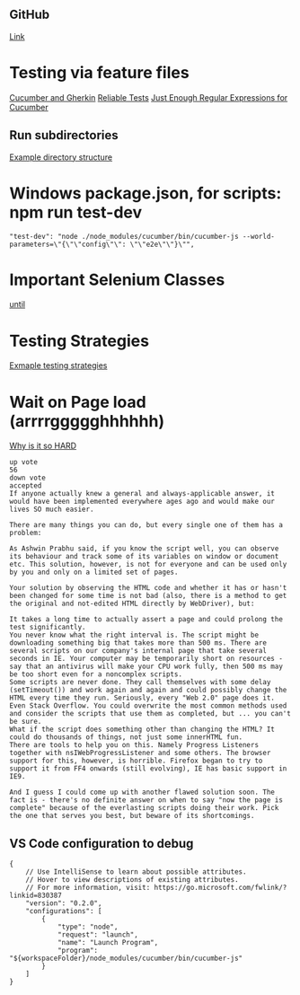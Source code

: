 ## GitHub
[Link](https://github.com/ronasher/bb-cucumber-js.git)

# Testing via feature files
[Cucumber and Gherkin](https://www.sitepoint.com/bdd-javascript-cucumber-gherkin/)
[Reliable Tests](https://medium.freecodecamp.org/how-to-write-reliable-browser-tests-using-selenium-and-node-js-c3fdafdca2a9)
[Just Enough Regular Expressions for Cucumber](https://agileforall.com/just-enough-regular-expressions-for-cucumber/)

## Run subdirectories
[Example directory structure](https://makandracards.com/makandra/4971-how-to-organize-and-execute-cucumber-features-e-g-in-subdirectories)

# Windows package.json, for scripts:  npm run test-dev
```
"test-dev": "node ./node_modules/cucumber/bin/cucumber-js --world-parameters=\"{\"\"config\"\": \"\"e2e\"\"}\"",
```

# Important Selenium Classes
[until](https://seleniumhq.github.io/selenium/docs/api/javascript/module/selenium-webdriver/lib/until.html)

# Testing Strategies
[Exmaple testing strategies](http://www.seleniumeasy.com/selenium-tutorials/selenium-locators)


# Wait on Page load  (arrrrggggghhhhhh)
[Why is it so HARD](https://stackoverflow.com/questions/10720325/selenium-webdriver-wait-for-complex-page-with-javascriptjs-to-load)
```
up vote
56
down vote
accepted
If anyone actually knew a general and always-applicable answer, it would have been implemented everywhere ages ago and would make our lives SO much easier.

There are many things you can do, but every single one of them has a problem:

As Ashwin Prabhu said, if you know the script well, you can observe its behaviour and track some of its variables on window or document etc. This solution, however, is not for everyone and can be used only by you and only on a limited set of pages.

Your solution by observing the HTML code and whether it has or hasn't been changed for some time is not bad (also, there is a method to get the original and not-edited HTML directly by WebDriver), but:

It takes a long time to actually assert a page and could prolong the test significantly.
You never know what the right interval is. The script might be downloading something big that takes more than 500 ms. There are several scripts on our company's internal page that take several seconds in IE. Your computer may be temporarily short on resources - say that an antivirus will make your CPU work fully, then 500 ms may be too short even for a noncomplex scripts.
Some scripts are never done. They call themselves with some delay (setTimeout()) and work again and again and could possibly change the HTML every time they run. Seriously, every "Web 2.0" page does it. Even Stack Overflow. You could overwrite the most common methods used and consider the scripts that use them as completed, but ... you can't be sure.
What if the script does something other than changing the HTML? It could do thousands of things, not just some innerHTML fun.
There are tools to help you on this. Namely Progress Listeners together with nsIWebProgressListener and some others. The browser support for this, however, is horrible. Firefox began to try to support it from FF4 onwards (still evolving), IE has basic support in IE9.

And I guess I could come up with another flawed solution soon. The fact is - there's no definite answer on when to say "now the page is complete" because of the everlasting scripts doing their work. Pick the one that serves you best, but beware of its shortcomings.
```
## VS Code configuration to debug
```
{
    // Use IntelliSense to learn about possible attributes.
    // Hover to view descriptions of existing attributes.
    // For more information, visit: https://go.microsoft.com/fwlink/?linkid=830387
    "version": "0.2.0",
    "configurations": [
        {
            "type": "node",
            "request": "launch",
            "name": "Launch Program",
            "program": "${workspaceFolder}/node_modules/cucumber/bin/cucumber-js"
        }
    ]
}
```